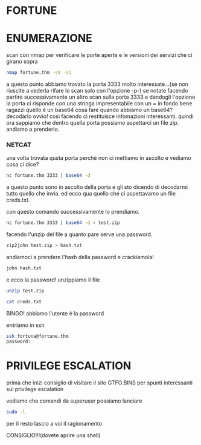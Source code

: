 # FORTUNE

# ENUMERAZIONE
 
scan con nmap per verificare le porte aperte e le versioni dei servizi che ci girano sopra
```bash
nmap fortune.thm -sV -sC 
```

a questo punto abbiamo trovato la porta 3333 molto interessate...(se non riuscite a vederla rifare lo scan solo con l'opzione -p-)
se notate facendo partire successivamente un altro scan sulla porta 3333 e dandogli l'opzione la porta ci risponde con una stringa impresentabile con un = in fondo
bene ragazzi quello è un base64 cosa fare quando abbiamo un base64? decodarlo ovvio! cosi facendo ci restituisce infomazioni interessanti. quindi ora sappiamo che 
dentro quella porta possiamo aspettarci un file zip. andiamo a prenderlo.

### NETCAT

una volta trovata qusta porta perchè non ci mettiamo in ascolto e vediamo cosa ci dice?

```bash
nc fortune.thm 3333 | base64 -d
```

a questo punto sono in ascolto della porta e gli sto dicendo di decodarmi tutto quello che invia.
ed ecco qua quello che ci aspettavamo un file creds.txt.

con questo comando successivamente lo prendiamo.

```bash
nc fortune.thm 3333 | base64 -d > test.zip
```

facendo l'unzip del file a quanto pare serve una password.

```bash
zip2john test.zip > hash.txt
```

andiamoci a prendere l'hash della password e crackiamola!
```bash
john hash.txt
```
e ecco la password! unzippiamo il file 
```bash
unzip test.zip
```

```bash
cat creds.txt
```

BINGO! abbiamo l'utente è la password

entriamo in ssh

```bash
ssh fortuna@fortune.thm
password:
```

# PRIVILEGE ESCALATION

prima che inizi consiglio di visitare il sito GTFO.BINS per spunti interessanti sul privilege escalation

vediamo che comandi da superuser possiamo lanciare

```bash
sudo -l
```

per il resto lascio a voi il ragionamento 

CONSIGLIO!!!(dovete aprire una shell)



